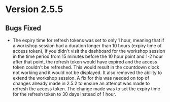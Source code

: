 Version 2.5.5
=============

Bugs Fixed
----------

* The expiry time for refresh tokens was set to only 1 hour, meaning that if a
  workshop session had a duration longer than 10 hours (expiry time of access
  token), if you didn't visit the dashboard for the workshop session in the time
  period from 15 minutes before the 10 hour point and 1-2 hour after that point,
  the refresh token would have expired and the access token couldn't be
  refreshed. This would result in the countdown clock not working and it would
  not be displayed. It also removed the ability to extend the workshop session.
  A fix for this was needed on top of changes already made in 2.5.2 to ensure an
  attempt was made to refresh the access token. The change made was to set the
  expiry time for the refresh token to 30 days instead of 1 hour.
